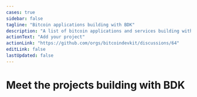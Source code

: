 ```yaml
---
cases: true
sidebar: false
tagline: "Bitcoin applications building with BDK"
description: "A list of bitcoin applications and services building with BDK"
actionText: "Add your project"
actionLink: "https://github.com/orgs/bitcoindevkit/discussions/64"
editLink: false
lastUpdated: false
---
```


<h1 class="more-cases-heading">
   Meet the projects building with BDK
</h1>

<!-- <CodeSwitcher :languages="{all: 'All', mobile:'Mobile', web:'Web', desktop:'Desktop', custodial: 'Custodial', infra:'Infrastructure', misc:'Misc',}"> -->
  
<CodeSwitcher :languages="{ all: 'All', mobile: 'Mobile', desktop: 'Desktop', hardware: 'Hardware', web:'Web', custodial: 'Custodial', exchange: 'Exchange', infra: 'Infrastructure' }">

  <template v-slot:mobile>
    <div class="case-studies">
      <div class="case-study-item">
        <a href="https://bitkey.build/" target="_blank">
          <img src="/img/case-studies-logos/block-logo.gif" style="max-height: 130px;" />
        </a>
        <h3>
          <a href="https://bitkey.build/" target="_blank">Bitkey</a> 
        </h3>
        <p>Bitkey is the safe, easy way to own and manage bitcoin. It’s a mobile app, hardware device, and a set of recovery tools, for simple, secure self-custody.</p>
      </div>
      <div class="case-study-item">
        <a href="https://peachbitcoin.com/" target="_blank">
          <img src="/img/case-studies-logos/peach-130.png" />
        </a>
        <h3>
          <a href="https://peachbitcoin.com/" target="_blank">Peach Bitcoin</a>
        </h3>
        <p>Connecting Bitcoin buyers and sellers directly together. Buy or sell bitcoin peer-to-peer anywhere, at anytime.</p>
      </div>
      <div class="case-study-item">
        <a href="https://github.com/lightningdevkit/ldk-node" target="_blank">
          <img src="/img/case-studies-logos/ldk-node-130.png" />
        </a>
        <h3>
          <a href="https://github.com/lightningdevkit/ldk-node" target="_blank">LDK Node</a> 
        </h3>
        <p>A ready-to-go Lightning node library built using LDK and BDK.</p>
      </div>
      <div class="case-study-item">
        <a href="https://www.lava.xyz/" target="_blank">
          <img src="/img/case-studies-logos/lava-130.png" />
        </a>
        <h3>
          <a href="https://www.lava.xyz/" target="_blank">Lava</a>
        </h3>
        <p>The Future of Finance Available Today. Functional, safe and simple.</p>
      </div>
      <div class="case-study-item">
        <a href="https://play.google.com/store/apps/details?id=com.goldenraven.padawanwallet" target="_blank">
          <img src="/img/case-studies-logos/padawan-130.png" />
        </a>
        <h3>
          <a href="https://play.google.com/store/apps/details?id=com.goldenraven.padawanwallet" target="_blank">Padawan Wallet</a>
        </h3>
        <p>Padawan is a testnet-only bitcoin wallet packed with tutorials to learn how to use bitcoin on mobile.</p>
      </div>
      <div class="case-study-item">
        <a href="https://www.mutinywallet.com/" target="_blank">
          <img src="/img/case-studies-logos/mutiny-130.png" />
        </a>
        <h3>
          <a href="https://www.mutinywallet.com/" target="_blank">Mutiny Wallet</a>
        </h3>
        <p>Mutiny is a self-custodial lightning wallet that runs in the browser.</p>
      </div>
      <div class="case-study-item">
        <a href="https://foundationdevices.com/" target="_blank">
          <img src="/img/case-studies-logos/foundation-130.png" />
        </a>
        <h3>
          <a href="https://foundationdevices.com/" target="_blank">Envoy By Foundation</a> 
        </h3>
        <p>A Bitcoin wallet with powerful account management and privacy features. Use alongside your Passport hardware wallet to take true ownership of your Bitcoin.</p>
      </div>
      <div class="case-study-item">
        <a href="https://www.bullbitcoin.com/" target="_blank">
          <img src="/img/case-studies-logos/bull-bitcoin-130.png" />
        </a>
        <h3>
          <a href="https://www.bullbitcoin.com/" target="_blank">Bull Bitcoin</a>
        </h3>
        <p>A self-custodial Bitcoin Wallet and Exchange app that lets users buy, sell, spend and get paid with Bitcoin. Bitcoins are automatically sent from the exchange to the user's wallet.</p>
      </div>
      <!-- Smart Vaults -->
      <div class="case-study-item">
        <a href="https://www.smartvaults.io/" target="_blank">
          <img src="/img/case-studies-logos/smart-vaults-130.png" style="max-height: 130px;" />
        </a>
        <h3>
          <a href="https://www.smartvaults.io/" target="_blank">Smart Vaults</a> 
        </h3>
        <p>Determine who, how, and when your Bitcoin can be accessed.</p>
      </div>
      <!-- Iris Wallet -->
      <div class="case-study-item">
        <a href="https://play.google.com/store/apps/details?id=com.iriswallet.testnet" target="_blank">
          <img src="/img/case-studies-logos/iris-130.png" />
        </a>
        <h3>
          <a href="https://play.google.com/store/apps/details?id=com.iriswallet.testnet" target="_blank">Iris Wallet</a>
        </h3>
        <p>Open-source wallet for Bitcoin and RGB assets.</p>
      </div>
    </div>
  </template>

  <template v-slot:exchange>
    <div class="case-studies">
      <div class="case-study-item">
        <a href="https://www.bullbitcoin.com/" target="_blank">
          <img src="/img/case-studies-logos/bull-bitcoin-130.png" />
        </a>
        <h3>
          <a href="https://www.bullbitcoin.com/" target="_blank">Bull Bitcoin</a>
        </h3>
        <p>A self-custodial Bitcoin Wallet and Exchange app that lets users buy, sell, spend and get paid with Bitcoin. Bitcoins are automatically sent from the exchange to the user's wallet.</p>
      </div>
    </div>
  </template>

  <template v-slot:desktop>
    <div class="case-studies">
      <div class="case-study-item">
        <a href="https://www.anchorwatch.com/" target="_blank">
          <img src="/img/case-studies-logos/anchorwatch-130.png" />
        </a>
        <h3>
          <a href="https://www.anchorwatch.com/" target="_blank">AnchorWatch</a>
        </h3>
        <p>Protect your bitcoin with regulated insurance and enterprise-grade multi-institutional custody.</p>
      </div>
    </div>
  </template>

  <template v-slot:hardware>
    <div class="case-studies">
      <div class="case-study-item">
        <a href="https://bitkey.build/" target="_blank">
          <img src="/img/case-studies-logos/block-logo.gif" style="max-height: 130px;" />
        </a>
        <h3>
          <a href="https://bitkey.build/" target="_blank">Bitkey</a> 
        </h3>
        <p>Bitkey is the safe, easy way to own and manage bitcoin. It’s a mobile app, hardware device, and a set of recovery tools, for simple, secure self-custody.</p>
      </div>
      <div class="case-study-item">
        <a href="https://foundationdevices.com/" target="_blank">
          <img src="/img/case-studies-logos/foundation-130.png" />
        </a>
        <h3>
          <a href="https://foundationdevices.com/" target="_blank">Envoy By Foundation</a> 
        </h3>
        <p>A Bitcoin wallet with powerful account management and privacy features. Use alongside your Passport hardware wallet to take true ownership of your Bitcoin.</p>
      </div>
    </div>
  </template>

  <template v-slot:custodial>
    <div class="case-studies">
      <div class="case-study-item">
        <a href="https://www.seba.swiss/" target="_blank">
          <img src="/img/case-studies-logos/seba-130.png" />
        </a>
        <h3>
          <a href="https://www.seba.swiss/" target="_blank">Seba Bank</a>
        </h3>
        <p>From everyday banking to crypto custody and trading, get the most out of your assets with a regulated global crypto bank.</p>
      </div>
    </div>
  </template>

  <template v-slot:infra>
    <div class="case-studies">
      <!-- Spotbit -->
      <div class="case-study-item">
        <a href="https://github.com/BlockchainCommons/spotbit" target="_blank">
          <img src="/img/case-studies-logos/spotbit-130.png" />
        </a>
        <h3>
          <a href="https://github.com/BlockchainCommons/spotbit" target="_blank">Spotbit</a>
        </h3>
        <p>Spotbit is a portable API for Bitcoin price data and candles.</p>
      </div>
      <!-- Galoy -->
      <div class="case-study-item">
        <a href="https://galoy.io/" target="_blank">
          <img src="/img/case-studies-logos/galoy-130.png" />
        </a>
        <h3>
          <a href="https://galoy.io/" target="_blank">Galoy</a>
        </h3>
        <p>Bitcoin-native banking infrastructure for organizations.</p>
      </div>
    </div>
  </template>

  <template v-slot:web>
    <div class="case-studies">
      <div class="case-study-item">
        <a href="https://bitmask.app/" target="_blank">
          <img src="/img/case-studies-logos/bitmask-130.png" />
        </a>
        <h3>
          <a href="https://bitmask.app/" target="_blank">BitMask Wallet</a>
        </h3>
        <p>Your Gateway to DeepWeb3 on Bitcoin. A browser extension for decentralized applications on Bitcoin.</p>
      </div>
    </div>
  </template>

  <template v-slot:all>
    <div class="case-studies">
      <!-- Bitkey -->
      <div class="case-study-item">
        <a href="https://bitkey.build/" target="_blank">
          <img src="/img/case-studies-logos/block-logo.gif" style="max-height: 130px;" />
        </a>
        <h3>
          <a href="https://bitkey.build/" target="_blank">Bitkey</a> 
        </h3>
        <p>Bitkey is the safe, easy way to own and manage bitcoin. It’s a mobile app, hardware device, and a set of recovery tools, for simple, secure self-custody.</p>
      </div>
      <!-- Peach Bitcoin -->
      <div class="case-study-item">
        <a href="" target="_blank">
          <img src="/img/case-studies-logos/peach-130.png" />
        </a>
        <h3>
          <a href="https://peachbitcoin.com/" target="_blank">Peach Bitcoin</a>
        </h3>
        <p>Connecting Bitcoin buyers and sellers directly together. Buy or sell bitcoin peer-to-peer anywhere, at anytime.</p>
      </div>
      <!-- AnchorWatch -->
      <div class="case-study-item">
        <a href="https://www.anchorwatch.com/" target="_blank">
          <img src="/img/case-studies-logos/anchorwatch-130.png" />
        </a>
        <h3>
          <a href="https://www.anchorwatch.com/" target="_blank">AnchorWatch</a>
        </h3>
        <p>Protect your bitcoin with regulated insurance and enterprise-grade multi-institutional custody.</p>
      </div>
      <!-- Mutiny Wallet -->
      <div class="case-study-item">
        <a href="https://www.mutinywallet.com/" target="_blank">
          <img src="/img/case-studies-logos/mutiny-130.png" />
        </a>
        <h3>
          <a href="https://www.mutinywallet.com/" target="_blank">Mutiny Wallet</a>
        </h3>
        <p>Mutiny is a self-custodial lightning wallet that runs in the browser.</p>
      </div>
      <!-- Foundation Devices -->
      <div class="case-study-item">
        <a href="https://foundationdevices.com/" target="_blank">
          <img src="/img/case-studies-logos/foundation-130.png" />
        </a>
        <h3>
          <a href="https://foundationdevices.com/" target="_blank">Envoy By Foundation</a> 
        </h3>
        <p>A Bitcoin wallet with powerful account management and privacy features. Use alongside your Passport hardware wallet to take true ownership of your Bitcoin.</p>
      </div>
      <!-- Bull Bitcoin -->
      <div class="case-study-item">
        <a href="https://www.bullbitcoin.com/" target="_blank">
          <img src="/img/case-studies-logos/bull-bitcoin-130.png" />
        </a>
        <h3>
          <a href="https://www.bullbitcoin.com/" target="_blank">Bull Bitcoin</a>
        </h3>
        <p>A self-custodial Bitcoin Wallet and Exchange app that lets users buy, sell, spend and get paid with Bitcoin. Bitcoins are automatically sent from the exchange to the user's wallet.</p>
      </div>
      <!-- Lava -->
      <div class="case-study-item">
        <a href="https://www.lava.xyz/" target="_blank">
          <img src="/img/case-studies-logos/lava-130.png" />
        </a>
        <h3>
          <a href="https://www.lava.xyz/" target="_blank">Lava</a>
        </h3>
        <p>The Future of Finance Available Today. Functional, safe and simple.</p>
      </div>
      <!-- LDK Node -->
      <div class="case-study-item">
        <a href="https://github.com/lightningdevkit/ldk-node" target="_blank">
          <img src="/img/case-studies-logos/ldk-node-130.png" />
        </a>
        <h3>
          <a href="https://github.com/lightningdevkit/ldk-node" target="_blank">LDK Node</a> 
        </h3>
        <p>A ready-to-go Lightning node library built using LDK and BDK.</p>
      </div>
      <!-- Padawan Wallet -->
      <div class="case-study-item">
        <a href="https://play.google.com/store/apps/details?id=com.goldenraven.padawanwallet" target="_blank">
          <img src="/img/case-studies-logos/padawan-130.png" />
        </a>
        <h3>
          <a href="https://play.google.com/store/apps/details?id=com.goldenraven.padawanwallet" target="_blank">Padawan Wallet</a>
        </h3>
        <p>Padawan is a testnet-only bitcoin wallet packed with tutorials to learn how to use bitcoin on mobile.</p>
      </div>
      <!-- Seba Bank -->
      <div class="case-study-item">
        <a href="https://www.seba.swiss/" target="_blank">
          <img src="/img/case-studies-logos/seba-130.png" />
        </a>
        <h3>
          <a href="https://www.seba.swiss/" target="_blank">Seba Bank</a>
        </h3>
        <p>From everyday banking to crypto custody and trading, get the most out of your assets with a regulated global crypto bank.</p>
      </div>
      <!-- BitMask -->
      <div class="case-study-item">
        <a href="https://bitmask.app/" target="_blank">
          <img src="/img/case-studies-logos/bitmask-130.png" />
        </a>
        <h3>
          <a href="https://bitmask.app/" target="_blank">BitMask Wallet</a>
        </h3>
        <p>Your Gateway to DeepWeb3 on Bitcoin. A browser extension for decentralized applications on Bitcoin.</p>
      </div>
      <!-- Smart Vaults -->
      <div class="case-study-item">
        <a href="https://www.smartvaults.io/" target="_blank">
          <img src="/img/case-studies-logos/smart-vaults-130.png" style="max-height: 130px;" />
        </a>
        <h3>
          <a href="https://www.smartvaults.io/" target="_blank">Smart Vaults</a> 
        </h3>
        <p>Determine who, how, and when your Bitcoin can be accessed.</p>
      </div>
      <!-- Galoy -->
      <div class="case-study-item">
        <a href="https://galoy.io/" target="_blank">
          <img src="/img/case-studies-logos/galoy-130.png" />
        </a>
        <h3>
          <a href="https://galoy.io/" target="_blank">Galoy</a>
        </h3>
        <p>Bitcoin-native banking infrastructure for organizations.</p>
      </div>
      <!-- Iris Wallet -->
      <div class="case-study-item">
        <a href="https://play.google.com/store/apps/details?id=com.iriswallet.testnet" target="_blank">
          <img src="/img/case-studies-logos/iris-130.png" />
        </a>
        <h3>
          <a href="https://play.google.com/store/apps/details?id=com.iriswallet.testnet" target="_blank">Iris Wallet</a>
        </h3>
        <p>Open-source wallet for Bitcoin and RGB assets.</p>
      </div>
      <!-- Spotbit -->
      <div class="case-study-item">
        <a href="https://github.com/BlockchainCommons/spotbit" target="_blank">
          <img src="/img/case-studies-logos/spotbit-130.png" />
        </a>
        <h3>
          <a href="https://github.com/BlockchainCommons/spotbit" target="_blank">Spotbit</a>
        </h3>
        <p>Spotbit is a portable API for Bitcoin price data and candles.</p>
      </div>
    </div>
  </template>

</CodeSwitcher>
